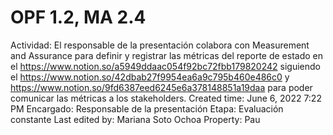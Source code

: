 # OPF 1.2, MA 2.4

Actividad: El responsable de la presentación colabora con Measurement and Assurance para definir y  registrar las métricas del reporte de estado en el https://www.notion.so/a5949ddaac054f92bc72fbb179820242 siguiendo el https://www.notion.so/42dbab27f9954ea6a9c795b460e486c0 y https://www.notion.so/9fd6387eed6245e6a378148851a19daa para poder comunicar las métricas a los stakeholders.
Created time: June 6, 2022 7:22 PM
Encargado: Responsable de la presentación
Etapa: Evaluación constante
Last edited by: Mariana Soto Ochoa
Property: Pau